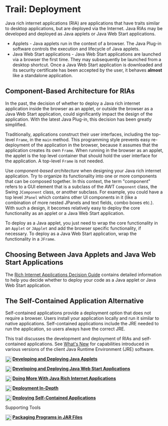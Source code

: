 
# Trail: Deployment

Java rich internet applications (RIA) are applications that have traits similar to desktop applications, but are deployed via the Internet. Java RIAs may be developed and deployed as Java applets or Java Web Start applications.

- Applets - Java applets run in the context of a browser. The Java Plug-in software controls the execution and lifecycle of Java applets.
- Java Web Start applications - Java Web Start applications are launched via a browser the first time. They may subsequently be launched from a desktop shortcut. Once a Java Web Start application is downloaded and its security certificate has been accepted by the user, it behaves **almost** like a standalone application.

## <a name="componentBasedArch" id="componentBasedArch">Component-Based Architecture for RIAs</a>

In the past, the decision of whether to deploy a Java rich internet application inside the browser as an applet, or outside the browser as a Java Web Start application, could significantly impact the design of the application. With the latest Java Plug-in, this decision has been greatly simplified.

Traditionally, applications construct their user interfaces, including the top-level `Frame`, in the `main` method. This programming style prevents easy re-deployment of the application in the browser, because it assumes that the application creates its own `Frame`. When running in the browser as an applet, the applet is the top level container that should hold the user interface for the application. A top-level `Frame` is not needed.

Use *component-based architecture* when designing your Java rich internet application. Try to organize its functionality into one or more components that can be composed together. In this context, the term "component" refers to a GUI element that is a subclass of the AWT `Component` class, the Swing `JComponent` class, or another subclass. For example, you could have a top level `JPanel` which contains other UI components in it (like a combination of more nested JPanels and text fields, combo boxes etc.). With such a design, it becomes relatively easy to deploy the core functionality as an applet or a Java Web Start application.

To deploy as a Java applet, you just need to wrap the core functionality in an `Applet` or `JApplet` and add the browser specific functionality, if necessary. To deploy as a Java Web Start application, wrap the functionality in a `JFrame`.

## Choosing Between Java Applets and Java Web Start Applications

The 
[Rich Internet Applications Decision Guide](./_riaDecisionGuide.html) contains detailed information to help you decide whether to deploy your code as a Java applet or Java Web Start application.

## The Self-Contained Application Alternative

Self-contained applications provide a deployment option that does not require a browser. Users install your application locally and run it similar to native applications. Self-contained applications include the JRE needed to run the application, so users always have the correct JRE.

This trail discusses the development and deployment of RIAs and self-contained applications. See 
[What's New](https://docs.oracle.com/javase/8/docs/technotes/guides/deploy/whatsnew_deployment.html) for capabilities introduced in various versions of the client Java Runtime Environment (JRE) software.

[<img src="../images/coreIcon.gif" align="left" width="20" height="20" border="0" alt="trail icon" /> **Developing and Deploying Java Applets**](applet/index.html) <!--    Web Start    -->

[<img src="../images/coreIcon.gif" align="left" width="20" height="20" border="0" alt="trail icon" /> **Developing and Deploying Java Web Start Applications**](webstart/index.html) <!--    Doing More With RIA    -->

[<img src="../images/coreIcon.gif" align="left" width="20" height="20" border="0" alt="trail icon" /> **Doing More With Java Rich Internet Applications**](doingMoreWithRIA/index.html) <!--    Deployment In-Depth    -->

[<img src="../images/coreIcon.gif" align="left" width="20" height="20" border="0" alt="trail icon" /> **Deployment In-Depth**](deploymentInDepth/index.html)

[<img src="../images/coreIcon.gif" align="left" width="20" height="20" border="0" alt="trail icon" /> **Deploying Self-Contained Applications**](selfContainedApps/index.html)

Supporting Tools

[<img src="../images/coreIcon.gif" align="left" width="20" height="20" border="0" alt="trail icon" /> **Packaging Programs in JAR Files**](jar/index.html)
